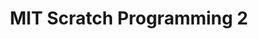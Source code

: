 --- 
layout: course_detail 
title: "MIT Scratch Programming 2" 
courseTitle: "MIT Scratch Programming 2" 
courseDescription: "Learn advanced Scratch programming, unleash your creativity, and share your work with young programmers from all over the world" 
topTitleLine1: "MIT Scratch Programming Advanced" 
topTitleLine2: "Innovative programming and practice" 
topGradeLevel: "Grade K-6" 
topIntroText: "Scratch is a programming tool for teenagers developed by MIT. Using Scratch, you can write your own interactive media, such as stories, games, animations, and then you can share your ideas with the world. This course is Scratch's advanced   course, in which you will learn more and more interesting Scratch applications" 
bgTitle: "MIT Scratch Programming Advanced" 
bgImageUrl: "img/my/scratch/scratchbg2.jpg" 
bgText: "Further improve your programming skills" 
bgLearnMoreText: "Learn more about MIT Scratch" 
bgLearnMoreLink: "https://www.youtube.com/embed/jXUZaf5D12A?autoplay=1" 
aboutTitle: "About the course" 
aboutText: "Learn higher-level Scratch programming to further improve coding skills" 
aboutCategoryTitle: "Category" 
aboutCategory: "Game Programming" 
aboutGradeLevelTitle: "Appropriate grade" 
aboutGradeLevel: "K-6" 
aboutLevel: "L1 Block Coding" 
aboutSkillLevelTitle: "Advanced Level" 
aboutSkillLevel: "Beginner" 
aboutRatioTitle: "Teacher-student ratio" 
aboutRatio: "less than 1:4" 
promotion1: 
  enabled: "true" 
  title: "Learn Practical Programming Apps with Scratch" 
  text: "Scratch is an educational platform developed by the well-known MIT Media Lab for primary and middle school students to learn computer programming. Scratch high-level programming provides students with richer application scenarios, not only can it continue to deepen programming concepts, but also more interesting projects can be learned." 
  imageUrl: "img/my/scratch/scratch1.png" 
promotion2:  
  enabled: "true" 
  title: "Challenge Your Creativity" 
  text: "More than a million people in different parts of the world are making their own Scratch projects, and more than 25 million programs have been published on the Scratch sharing platform. Come and join this community to show your creativity." 
  imageUrl: "img/my/scratch/scratch2.png" 
promotion3:  
  enabled: "true" 
  title: "Learn the Principles of Programming with Fun" 
  text: "Scratch perfectly integrates programming concepts into the production of animation and games. When you complete your own work, you have already mastered the basic concepts of programming such as variables, loops, functions, etc. Get a solid foundation in learning real programming." 
  imageUrl: "img/my/scratch/scratch3.png" 
promotion4:  
  enabled: "true" 
  title: "Publish and Share Your Own Programs" 
  text: "Publish your program on MIT's Scratch program sharing platform, exchange your work with young programmers from all over the world, and let everyone praise your creativity!" 
  imageUrl: "img/my/scratch/scratch4.png" 
promotion5:  
  enabled: "true" 
  title: "Learning more than just programming" 
  text: "Computer programming ability is an integral part of today's social culture, because learning programming simultaneously cultivates logical thinking, calculation ability, innovation and imagination. Children gain confidence while programming to solve problems!" 
  imageUrl: "img/my/scratch/scratch5.jpg" 
curriculum:  
  enabled: "false" 
goalsTitle: "Course Learning Gains and Goals" 
goals:  
- icon: "icon-Gears" 
  text: "Master basic graphics programming languages ​​and algorithms" 
- icon: "icon-Coding" 
  text: "Hands-on multimedia, animation, movies and games" 
- icon: "icon-Puzzle" 
  text: "Lead students understand computers and stimulate interest in programming" 
- icon: "icon-Server" 
  text: "Learn hands-on problem-solving skills in practice" 
- icon: "icon-Idea" 
  text: "Cultivate the ability of scientific innovation and teamwork" 
- icon: "icon-Key" 
  text: "Train students' ability to adapt to the new environment and participate in the final Scratch competition" 
highlightsTitle: "Teaching Features" 
sessionsEnabled: "false" 
sessionsTitle: "Choose the course time that suits you" 
sessionsTimeTitle: "Time" 
sessionsDateTitle: "Date" 
sessionsLocationTitle: "Location" 
sessions:  
- date: "June 18 - June 22" 
  time: "9:00AM - 12:00PM" 
  location: "Irvine" 
- date: "July 9th - July 12th" 
  time: "1:00PM - 4:00PM" 
  location: "Irvine" 
- date: "August 6th - August 10th" 
  time: "9:00AM - 12:00PM" 
  location: "Irvine" 
registrationEnabled: "true" 
registrationTitle: "" 
priceTitle: "Registration" 
price: "" 
allCreditCards: "" 
priceItems:  
- "First lesson free trial, no payment required" 
- "The teacher-student ratio is 1:4, ensuring the quality of teaching" 
- "Hands-on projects, competition and entrepreneurship as the goal" 
- "Application services for high schools and colleges" 
registrationLink: "https://jinshuju.net/f/0KnUba" 
registerNow: "I want to register" 
faq:  
  enabled: "false" 
locations:  
- name: "Irvine Irvine Programming Thinking Classroom Address" 
  address1: "920 Roosevelt, Suite 200" 
  address2: "Irvine, CA 92620" 
  addressMap: "970 Roosevelt, Irvine, CA 92620" 
- name: "Arcadia programming thinking classroom address" 
  address1: "7 W Foothill Blvd, Suite 204" 
  address2: "Arcadia, CA 91006" 
  addressMap: "7 W Foothill Blvd, Arcadia, CA 91006" 
- name: "Rancho Cucamonga programming thinking classroom address" 
  address1: "10570 E Foothill Blvd, Suite 230" 
  address2: "Rancho Cucamonga, CA 91730" 
  addressMap: "10570 E Foothill Blvd., Rancho Cucamonga, CA 91730" 
promotionText: "Want to join the fun and learn programming now?" 
promotionButtonText: "Contact Us" 
promotionUrl: "contact-us-cn.html" 
engUrl: "scratch2.html" 
cnUrl: "scratch2c.html" 
---     